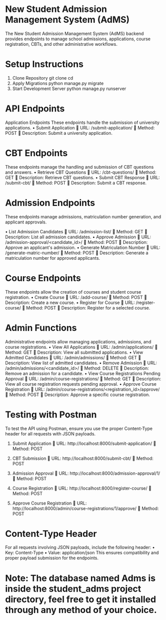 # New Student Admission Management System (AdMS)
The New Student Admission Management System (AdMS) backend provides endpoints to manage school admissions, applications, course registration, CBTs, and other administrative workflows.

# Setup Instructions
1.	Clone Repository
git clone <repository-url>
cd <repository-directory>
2.	Apply Migrations
python manage.py migrate
3.	Start Development Server
python manage.py runserver

# API Endpoints
Application Endpoints
These endpoints handle the submission of university applications.
•	Submit Application 
	URL: /submit-application/
	Method: POST
	Description: Submit a university application.

# CBT Endpoints
These endpoints manage the handling and submission of CBT questions and answers.
•	Retrieve CBT Questions
	URL: /cbt-questions/
	Method: GET
	Description: Retrieve CBT questions.
•	Submit CBT Response
	URL: /submit-cbt/
	Method: POST
	Description: Submit a CBT response.

# Admission Endpoints
These endpoints manage admissions, matriculation number generation, and applicant approvals.

•	List Admission Candidates
	URL: /admission-list/
	Method: GET
	Description: List all admission candidates.
•	Approve Admission
	URL: /admission-approval/<candidate_id>/
	Method: POST
	Description: Approve an applicant's admission.
•	Generate Matriculation Number
	URL: /generate-matric-number/
	Method: POST
	Description: Generate a matriculation number for approved applicants.

# Course Endpoints
These endpoints allow the creation of courses and student course registration.
•	Create Course
	URL: /add-course/
	Method: POST
	Description: Create a new course.
•	Register for Course
	URL: /register-course/
	Method: POST
	Description: Register for a selected course.

# Admin Functions
Administrative endpoints allow managing applications, admissions, and course registrations.
•	View All Applications
	URL: /admin/applications/
	Method: GET
	Description: View all submitted applications.
•	View Admitted Candidates
	URL: /admin/admissions/
	Method: GET
	Description: View list of admitted candidates.
•	Remove Admission
	URL: /admin/admissions/<candidate_id>/
	Method: DELETE
	Description: Remove an admission for a candidate.
•	View Course Registrations Pending Approval
	URL: /admin/course-registrations/
	Method: GET
	Description: View all course registration requests pending approval.
•	Approve Course Registration
	URL: /admin/course-registrations/<registration_id>/approve/
	Method: POST
	Description: Approve a specific course registration.

# Testing with Postman
To test the API using Postman, ensure you use the proper Content-Type header for all requests with JSON payloads.
1.	Submit Application
	URL: http://localhost:8000/submit-application/
	Method: POST

3.	CBT Submission
	URL: http://localhost:8000/submit-cbt/
	Method: POST

5.	Admission Approval
	URL: http://localhost:8000/admission-approval/1/
	Method: POST

7.	Course Registration
	URL: http://localhost:8000/register-course/
	Method: POST

9.	Approve Course Registration
	URL: http://localhost:8000/admin/course-registrations/1/approve/
	Method: POST

# Content-Type Header
For all requests involving JSON payloads, include the following header:
•	Key: Content-Type
•	Value: application/json
This ensures compatibility and proper payload submission for the endpoints.

# Note: The database named Adms is inside the student_adms project directory, feel free to get it installed through any method of your choice.


